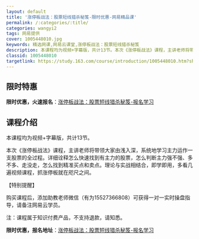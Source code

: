 ```yaml
---
layout: default
title: '涨停板战法：股票短线猎杀秘笈-限时优惠-网易精品课'
permalink: /:categories/:title/
categories: wangyi2
tags: 网易提供
cover: 1005448010.jpg
keywords: 精选网课,网易云课堂,涨停板战法：股票短线猎杀秘笈
description: 本课程均为视频+字幕版，共计13节。本次《涨停板战法》课程，主讲老师将带领大家由浅入深，系统地学习主力运作一支股票的全过
classid: 1005448010
targetlink: https://study.163.com/course/introduction/1005448010.htm?share=1&shareId=1025206652&utm_campaign=share&utm_medium=iphoneShare&utm_source=&utm_u=1025206652
---
```


## 限时特惠

**限时优惠，火速报名**：[涨停板战法：股票短线猎杀秘笈-报名学习](https://study.163.com/course/introduction/1005448010.htm?share=1&shareId=1025206652&utm_campaign=share&utm_medium=iphoneShare&utm_source=&utm_u=1025206652)

## 课程介绍

本课程均为视频+字幕版，共计13节。

本次《涨停板战法》课程，主讲老师将带领大家由浅入深，系统地学习主力运作一支股票的全过程。详细诠释怎么快速找到有主力的股票，怎么判断主力强不强、多不多、走没走，怎么找到精准买点和卖点。理论与实战相结合，即学即用，多看几遍视频课程，抓涨停板就在咫尺之间。



【特别提醒】

购买课程后，添加助教老师微信（有为15527366808）可获得一对一实时操盘指导，请备注网易云学员。

注：课程属于知识付费产品，不支持退款，请知悉。

**限时优惠，报名地址**：[涨停板战法：股票短线猎杀秘笈-报名学习](https://study.163.com/course/introduction/1005448010.htm?share=1&shareId=1025206652&utm_campaign=share&utm_medium=iphoneShare&utm_source=&utm_u=1025206652)

